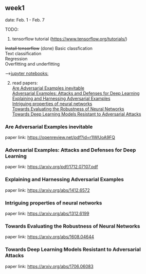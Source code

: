 
## week1
date: Feb. 1 - Feb. 7    

TODO: 

1. tensorflow tutorial (https://www.tensorflow.org/tutorials/)

~~Install tensorflow~~ (done)
Basic classfication    
Text classification    
Regression    
Overfitting and underfitting    
  
-->[jupyter notebooks:](../tf-tutorials)  
  
2. read papers:  
[Are Adversarial Examples inevitable](#paper1)  
[Adversarial Examples: Attacks and Defenses for Deep Learning](#paper2)  
[Explaining and Harnessing Adversarial Examples](#paper3)  
[Intriguing properties of neural networks](#paper4)   
[Towards Evaluating the Robustness of Neural Networks](#paper5)   
[Towards Deep Learning Models Resistant to Adversarial Attacks](#paper6)   



 

### <a name="paper1">Are Adversarial Examples inevitable</a>    
paper link: https://openreview.net/pdf?id=r1lWUoA9FQ    

### <a name="paper2">Adversarial Examples: Attacks and Defenses for Deep Learning</a>  
paper link:  https://arxiv.org/pdf/1712.07107.pdf  
  
  
### <a name="paper3">Explaining and Harnessing Adversarial Examples</a>  

paper link:  https://arxiv.org/abs/1412.6572    
  

### <a name="paper4">Intriguing properties of neural networks</a>   
paper link: https://arxiv.org/abs/1312.6199   
### <a name="paper5">Towards Evaluating the Robustness of Neural Networks</a>  
paper link: https://arxiv.org/abs/1608.04644    
### <a name="paper6">Towards Deep Learning Models Resistant to Adversarial Attacks</a>  
paper link: https://arxiv.org/abs/1706.06083    